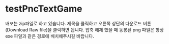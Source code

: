 # testPncTextGame
배포는 zip파일로 하고 있습니다. 제목을 클릭하고 오른쪽 상단의 다운로드 버튼(Download Raw file)을 클릭하면 됩니다.
압축 해제 했을 때 동봉된 png 파일은 항상 exe 파일과 같은 경로에 배치해주시길 바랍니다.
